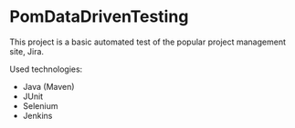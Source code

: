 # PomDataDrivenTesting

This project is a basic automated test of the popular project management site, Jira.

Used technologies:
- Java (Maven)
- JUnit
- Selenium
- Jenkins

